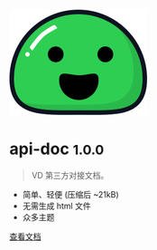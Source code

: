 <!--
 * @Description: Description
 * @Author: zhaoqianqian
 * @Date: 2022-08-18 17:39:20
 * @LastEditors: zhaoqianqian
 * @LastEditTime: 2022-08-18 17:39:35
-->
![logo](_media/icon.svg)

# api-doc <small>1.0.0</small>

> VD 第三方对接文档。

- 简单、轻便 (压缩后 ~21kB)
- 无需生成 html 文件
- 众多主题

<!-- [GitHub](https://github.com/docsifyjs/docsify/) -->
[查看文档](/?id=目录)